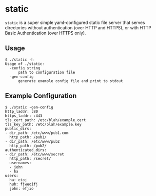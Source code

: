 # static

`static` is a super simple yaml-configured static file server that serves directories without authentication (over HTTP and HTTPS), or with HTTP Basic Authentication (over HTTPS only).

## Usage

```
$ ./static -h
Usage of ./static:
  -config string
      path to configuration file
  -gen-config
      generate example config file and print to stdout
```

## Example Configuration

```
$ ./static -gen-config
http_laddr: :80
https_laddr: :443
tls_cert_path: /etc/blah/example.cert
tls_key_path: /etc/blah/example.key
public_dirs:
- dir_path: /etc/www/pub1.com
  http_path: /pub1/
- dir_path: /etc/www/pub2
  http_path: /pub2/
authenticated_dirs:
- dir_path: /etc/www/secret
  http_path: /secret/
  usernames:
  - john
  - ha
users:
  ha: eioj
  huh: fjweoifj
  john: efjio
```

